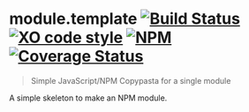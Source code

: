# module.template [![Build Status](https://travis-ci.org/jmquigley/module.template.svg?branch=master)](https://travis-ci.org/jmquigley/module.template) [![XO code style](https://img.shields.io/badge/code_style-XO-5ed9c7.svg)](https://github.com/sindresorhus/xo) [![NPM](https://img.shields.io/npm/v/module.template.svg)](https://www.npmjs.com/package/meshwork) [![Coverage Status](https://coveralls.io/repos/github/jmquigley/module.template/badge.svg?branch=master)](https://coveralls.io/github/jmquigley/module.template?branch=master)

> Simple JavaScript/NPM Copypasta for a single module

A simple skeleton to make an NPM module.
